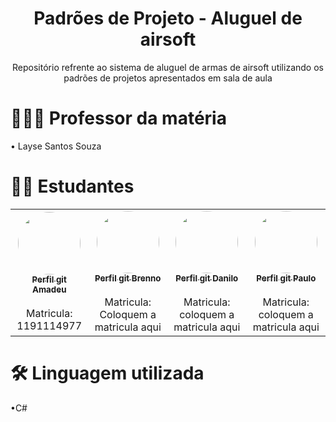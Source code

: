 <h1 align="center">Padrões de Projeto - Aluguel de airsoft</h1>
<p align="center"> Repositório refrente ao sistema de aluguel de armas de airsoft utilizando os padrões de projetos apresentados em sala de aula</p>
<h1>👨🏽‍🏫 Professor da matéria</h1>
<p>  • Layse Santos Souza</p>
<h1>👨‍💻 Estudantes</h1>
<p>
  <table>
  <tr>
    <td align="center"><a href="https://github.com/amadeu100401"><img style="border-radius: 50%;" src="https://avatars.githubusercontent.com/u/54649985?v=4" width="100px;" alt=""/><br /><sub><b>Perfil git Amadeu</b></sub></a><br /><a href="https://rocketseat.com.br/" title="GitHub"></a><br/>Matricula: 1191114977</td>
    <td align="center"><a href="https://github.com/brennoliveira?tab=repositories"><img style="border-radius: 50%;" src="https://avatars.githubusercontent.com/u/61173866?v=4" width="100px;" alt=""/><br /><sub><b>Perfil git Brenno</b></sub></a><br /><a href="https://rocketseat.com.br/" title="Rocketseat"></a><br/>Matricula: Coloquem a matricula aqui</td> 
    <td align="center"><a href="https://github.com/danilomichell"><img style="border-radius: 50%;" src="https://avatars.githubusercontent.com/u/51808673?v=4" width="100px;" alt=""/><br /><sub><b>Perfil git Danilo</b></sub></a><br /><a href="https://rocketseat.com.br/" title="Rocketseat"></a><br/>Matricula: coloquem a matricula aqui</td> 
    <td align="center"><a href="https://github.com/PauloMBittencourt"><img style="border-radius: 50%;" src="https://avatars.githubusercontent.com/u/54875444?v=4" width="100px;" alt=""/><br /><sub><b>Perfil git Paulo</b></sub></a><br /><a href="https://rocketseat.com.br/" title="Rocketseat"></a><br/>Matricula: coloquem a matricula aqui</td>
  </tr>
</table>
</p>
<h1> 🛠 Linguagem utilizada</h1>
<p>
  •C#
</p>
